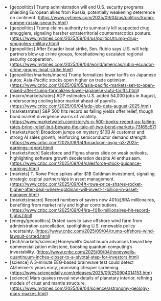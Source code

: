 - [geopolitics] Trump administration will end U.S. security programs shielding European allies from Russia, potentially weakening deterrence on continent. (https://www.nytimes.com/2025/09/04/us/politics/trump-europe-russia-security.html)
- [geopolitics] Trump claims authority to summarily kill suspected drug smugglers, signaling harsher extraterritorial counternarcotics posture. (https://www.nytimes.com/2025/09/04/us/politics/trump-drug-smugglers-military.html)
- [geopolitics] After Ecuador boat strike, Sen. Rubio says U.S. will help partners blow up crime groups, foreshadowing escalated regional security cooperation. (https://www.nytimes.com/2025/09/04/world/americas/rubio-ecuador-crime-groups-boat-strike.html)
- [geopolitics/markets/macro] Trump formalizes lower tariffs on Japanese autos; Asia-Pacific stocks open higher on trade optimism. (https://www.cnbc.com/2025/09/05/asia-pacific-markets-set-to-open-mixed-after-trump-formalizes-lower-japanese-auto-tariffs.html)
- [macro/markets/rates] ADP estimates U.S. added 54,000 jobs in August, underscoring cooling labor market ahead of payrolls. (https://www.cnbc.com/2025/09/04/adp-jpb-data-august-2025.html)
- [markets/rates] S&P 500 hits record as falling yields offer relief, though bond market divergence warns of volatility. (https://www.marketwatch.com/story/s-p-500-books-record-as-falling-rates-bring-relief-but-beware-the-tale-of-two-bond-markets-73165c57)
- [markets/tech] Broadcom jumps on mystery $10B AI customer and strong AI sales growth, reinforcing semiconductor demand strength. (https://www.cnbc.com/2025/09/04/broadcom-avgo-q3-2025-earnings-report.html)
- [markets/tech] Salesforce and Figma shares slide on weak outlooks, highlighting software growth deceleration despite AI enthusiasm. (https://www.cnbc.com/2025/09/04/salesforce-stock-guidance-earnings.html)
- [markets] T. Rowe Price spikes after $1B Goldman investment, signaling strategic capital partnerships in asset management. (https://www.cnbc.com/2025/09/04/t-rowe-price-shares-rocket-higher-after-deal-where-goldman-will-invest-1-billion-in-asset-manager.html)
- [markets/macro] Record numbers of savers now 401(k)/IRA millionaires, benefiting from market rally and higher contributions. (https://www.cnbc.com/2025/09/04/ira-401k-millionaires-hit-record-highs.html)
- [energy/geopolitics] Orsted sues to save offshore wind farm from administration cancellation, spotlighting U.S. renewable policy uncertainty. (https://www.cnbc.com/2025/09/04/trump-offshore-wind-lawsuit-orsted.html)
- [tech/markets/science] Honeywell’s Quantinuum advances toward key commercialization milestone, boosting quantum computing’s investability. (https://www.cnbc.com/2025/09/04/honeywells-quantinuum-inches-closer-to-a-pivotal-step-for-investors.html)
- [science] A 3-minute EEG-based brainwave test could detect Alzheimer’s years early, promising cheaper screening. (https://www.sciencedaily.com/releases/2025/09/250904014153.htm)
- [science] Mars quakes reveal new details of planetary interior, refining models of crust and mantle structure. (https://www.nytimes.com/2025/09/04/science/astronomy-geology-mars-quakes.html)